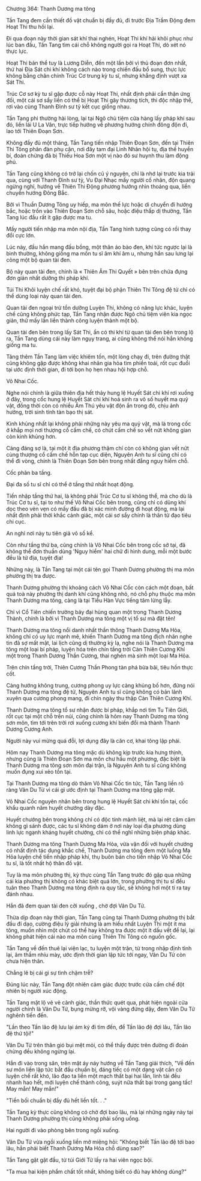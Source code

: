 




Chương 364: Thanh Dương ma tông


Tần Tang đem cần thiết đồ vật chuẩn bị đầy đủ, đi trước Địa Trầm Động đem Hoạt Thi thu hồi lại.

Đi qua đoạn này thời gian sát khí thai nghén, Hoạt Thi khí hải khôi phục như lúc ban đầu, Tần Tang tìm cái chỗ không người gọi ra Hoạt Thi, dò xét nó thực lực.

Hoạt Thi bản thể tuy là Lương Diễn, đến một lần bởi vì thủ đoạn đơn nhất, thứ hai Địa Sát chi khí không cách nào trong chiến đấu bổ sung, thực lực không bằng chân chính Trúc Cơ trung kỳ tu sĩ, nhưng khẳng định vượt xa Sát Thi.

Trúc Cơ sơ kỳ tu sĩ gặp được cỗ này Hoạt Thi, nhất định phải cẩn thận ứng đối, một cái sơ sẩy liền có thể bị Hoạt Thi gây thương tích, thi độc nhập thể, rơi vào cùng Thanh Đình sư tỷ kết cục giống nhau.

Tần Tang phi thường hài lòng, lại tại Ngô chủ tiệm cửa hàng lấy pháp khí sau đó, liền lái U La Vân, trực tiếp hướng về phương hướng chính đông độn đi, lao tới Thiên Đoạn Sơn.

Không đầy đủ một tháng, Tần Tang tiến nhập Thiên Đoạn Sơn, đến tại Thiên Thi Tông phân đàn phụ cận, nơi đây tam đại Linh Nhãn hội tụ, địa thế huyền bí, đoán chừng đã bị Thiếu Hoa Sơn một vị nào đó sư huynh thu làm động phủ.

Tần Tang cũng không có trở lại chốn cũ ý nguyện, chỉ là nhớ lại trước kia trải qua, cùng với Thanh Đình sư tỷ, Vu Đại Nhạc mấy người cố nhân, độn quang ngừng nghỉ, hướng về Thiên Thi Động phương hướng nhìn thoáng qua, liền chuyển hướng Đông Bắc.

Bởi vì Thuần Dương Tông uy hiếp, ma môn thế lực hoặc di chuyển đi hướng bắc, hoặc trốn vào Thiên Đoạn Sơn chỗ sâu, hoặc điệu thấp dị thường, Tần Tang lúc đầu rất ít gặp được ma tu.

Mấy người tiến nhập ma môn nội địa, Tần Tang hình tượng cũng có rồi thay đổi cực lớn.

Lúc này, đầu hắn mang đấu bồng, một thân áo bào đen, khí tức ngược lại là bình thường, không giống ma môn tu sĩ âm khí âm u, nhưng hắn sau lưng lại cõng một bộ quan tài đen.

Bộ này quan tài đen, chính là « Thiên Âm Thi Quyết » bên trên chứa đựng đơn giản nhất dưỡng thi pháp khí.

Túi Thi Khôi luyện chế rất khó, tuyệt đại bộ phận Thiên Thi Tông đệ tử chỉ có thể dùng loại này quan tài đen.

Quan tài đen ngoại trừ tồn dưỡng Luyện Thi, không có năng lực khác, luyện chế cũng không phức tạp, Tần Tang nhận được Ngô chủ tiệm viên kia ngọc giản, thử mấy lần liền thành công luyện thành một bộ.

Quan tài đen bên trong lấy Sát Thi, ẩn có thi khí từ quan tài đen bên trong lộ ra, Tần Tang dùng cái này làm ngụy trang, ai cũng không thể nói hắn không giống ma tu.

Tăng thêm Tần Tang làm việc khiêm tốn, một lòng chạy đi, trên đường thật cũng không gặp được không khai nhãn gia hỏa tìm phiền toái, rốt cục đuổi tại ước định thời gian, đi tới bọn họ hẹn nhau hội hợp chỗ.

Vô Nhai Cốc.

Nghe nói chính là giữa thiên địa hết thảy hung lệ Huyết Sát chi khí rơi xuống ở đây, trong cốc hung lệ Huyết Sát chi khí hoá sinh ra vô số huyết ma quỷ vật, đồng thời còn có nhiều Âm Thú yêu vật độn ẩn trong đó, chịu ảnh hưởng, trời sinh tính tàn bạo thị sát.

Kinh khủng nhất lại không phải những này yêu ma quỷ vật, mà là trong cốc ở khắp mọi nơi thượng cổ cấm chế, có chút cấm chế so vết nứt không gian còn kinh khủng hơn.

Càng đáng sợ là, tại một ít địa phương thậm chí còn có không gian vết nứt cùng thượng cổ cấm chế hỗn tạp cục diện, Nguyên Anh tu sĩ cũng chỉ có thể đi vòng, chính là Thiên Đoạn Sơn bên trong nhất đẳng nguy hiểm chỗ.

Cốc phân ba tầng.

Đại đa số tu sĩ chỉ có thể ở tầng thứ nhất hoạt động.

Tiến nhập tầng thứ hai, là không phải Trúc Cơ tu sĩ không thể, mà cho dù là Trúc Cơ tu sĩ, tại to như thế Vô Nhai Cốc bên trong, cũng chỉ có dũng khí dọc theo vẻn vẹn có mấy đầu đã bị xác minh đường đi hoạt động, mà lại nhất định phải thời khắc cảnh giác, một cái sơ sẩy chính là thân tử đạo tiêu chi cục.

An nghỉ nơi này tu tiên giả vô số kể.

Còn như tầng thứ ba, cũng chính là Vô Nhai Cốc bên trong cốc sở tại, đã không thể đơn thuần dùng 'Nguy hiểm' hai chữ đi hình dung, mỗi một bước đều là tử địa, tuyệt địa!

Những này, là Tần Tang tại một cái tên gọi Thanh Dương phường thị ma môn phường thị tra được.

Thanh Dương phường thị khoảng cách Vô Nhai Cốc còn cách một đoạn, bất quá toà này phường thị danh khí cũng không nhỏ, nó chỗ phụ thuộc ma môn Thanh Dương ma tông, càng là tại Tiểu Hàn Vực tiếng tăm lừng lẫy.

Chỉ vì Cổ Tiên chiến trường bảy đại hùng quan một trong Thanh Dương Thành, chính là bởi vì Thanh Dương ma tông một vị tổ sư mà đặt tên!

Thanh Dương ma tông nổi danh nhất thần thông Thanh Dương Ma Hỏa, không chỉ có uy lực mạnh mẽ, khiến Thanh Dương ma tông địch nhân nghe tin đã sợ mất mật, lai lịch cũng dị thường kỳ lạ, nghe nói là Thanh Dương ma tông một loại bí pháp, luyện hóa trên chín tầng trời Càn Thiên Cương Khí một trong Thanh Dương Thần Cương, thai nghén mà sinh một loại Ma Hỏa.

Trên chín tầng trời, Thiên Cương Thần Phong tàn phá bừa bãi, tiêu hồn thực cốt.

Càng hướng không trung, cương phong uy lực càng khủng bố hơn, đừng nói Thanh Dương ma tông đệ tử, Nguyên Anh tu sĩ cũng không có bản lãnh xuyên qua cương phong mang, đi chín ngày thu thập Càn Thiên Cương Khí.

Thanh Dương ma tông tổ sư nhận được bí pháp, khắp nơi tìm Tu Tiên Giới, rốt cục tại một chỗ trên núi, cũng chính là hôm nay Thanh Dương ma tông sơn môn, tìm tới trên trời rơi xuống cương khí biến đổi mà thành Thanh Dương Cương Anh.

Người này vui mừng quá đỗi, lợi dụng đây là căn cơ, khai tông lập phái.

Hôm nay Thanh Dương ma tông mặc dù không kịp trước kia hưng thịnh, nhưng cũng là Thiên Đoạn Sơn ma môn chư hầu một phương, đặc biệt là Thanh Dương ma tông sơn môn đại trận, là Nguyên Anh tu sĩ cũng không muốn đụng xui xẻo tồn tại.

Tại Thanh Dương ma tông dò thăm Vô Nhai Cốc tin tức, Tần Tang liền rõ ràng Vân Du Tử vì cái gì ước định tại Thanh Dương ma tông gặp mặt.

Vô Nhai Cốc nguyên nhân bên trong hung lệ Huyết Sát chi khí tồn tại, cốc khẩu quanh năm huyết chướng dày đặc.

Huyết chướng bên trong không chỉ có độc tính mãnh liệt, mà lại rét căm căm không gì sánh được, các tu sĩ không dám ở nơi này loại địa phương dùng linh lực ngạnh kháng huyết chướng, chỉ có thể nghĩ những biện pháp khác.

Thanh Dương ma tông Thanh Dương Ma Hỏa, vừa vặn đối với huyết chướng có nhất định tác dụng khắc chế, Thanh Dương ma tông đem một luồng Ma Hỏa luyện chế tiến nhập pháp khí, thụ buôn bán cho tiến nhập Vô Nhai Cốc tu sĩ, là tốt nhất hộ thân đồ vật.

Tuy là ma môn phường thị, kỳ thực cùng Tần Tang trước đó gặp qua những cái kia phường thị không có khác biệt quá lớn, trong phường thị tu sĩ đều tuân theo Thanh Dương ma tông định ra quy tắc, sẽ không hơi một tí ra tay đánh nhau.

Hắn đã đem quan tài đen cởi xuống , chờ đợi Vân Du Tử.

Thừa dịp đoạn này thời gian, Tần Tang cũng tại Thanh Dương phường thị bắt đầu đi dạo, cường điệu lý giải nhưng là am hiểu nhất Luyện Thi một ít ma tông, muốn nhìn một chút có thể hay không tra được một ít dấu vết để lại, lại không phát hiện cái nào ma môn cùng Thiên Thi Tông có nguồn gốc.

Tần Tang về đến thuê lại viện lạc, tu luyện một trận, từ trong nhập định tỉnh lại, âm thầm nhíu mày, ước định thời gian lập tức tới ngay, Vân Du Tử còn chưa hiện thân.

Chẳng lẽ bị cái gì sự tình chậm trễ?

Đúng lúc này, Tần Tang đột nhiên cảm giác được trước cửa cấm chế đột nhiên bị người xúc động.

Tần Tang mặt lộ vẻ vẻ cảnh giác, thần thức quét qua, phát hiện ngoài cửa người chính là Vân Du Tử, bụng mừng rỡ, vội vàng đứng dậy, đem Vân Du Tử nghênh tiến đến.

"Lần theo Tần lão đệ lưu lại ám ký đi tìm đến, để Tần lão đệ đợi lâu, Tần lão đệ thứ tội!"

Vân Du Tử trên thân gió bụi mệt mỏi, có thể thấy được trên đường đi đoán chừng đều không ngừng lại.

Hắn đi vào trong sân, trên mặt áy náy hướng về Tần Tang giải thích, "Về đến sư môn liền lập tức bắt đầu chuẩn bị, đáng tiếc có một dạng vật cần có luyện chế rất khó, lão đạo ta liền một mạch thất bại hai lần, linh tài đều nhanh hao hết, mới luyện chế thành công, suýt nữa thất bại trong gang tấc! May mắn! May mắn!"

"Tiền bối chuẩn bị đầy đủ hết liền tốt. . ."

Tần Tang kỳ thực cũng không có chờ đợi bao lâu, mà lại những ngày này tại Thanh Dương phường thị cũng không phải sống uổng.

Hai người đi vào phòng bên trong ngồi xuống.

Vân Du Tử vừa ngồi xuống liền mở miệng hỏi: "Không biết Tần lão đệ tới bao lâu, hẳn phải biết Thanh Dương Ma Hỏa chỗ dùng sao?"

Tần Tang gật gật đầu, từ túi Giới Tử lấy ra hai viên ngọc bội.

"Ta mua hai kiện phẩm chất tốt nhất, không biết có đủ hay không dùng?"





